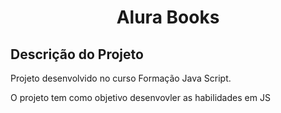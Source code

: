 <h1 align="center">Alura Books</h1>


<h2>Descrição do Projeto</h2>

<p>Projeto desenvolvido no curso Formação Java Script.

O projeto tem como objetivo desenvovler as habilidades em JS</p>
